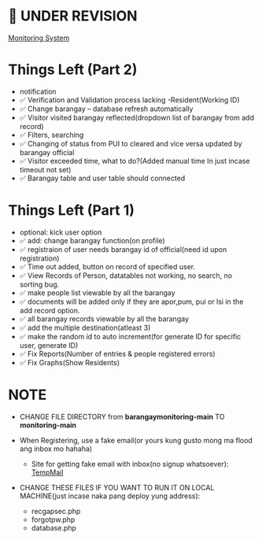 # :rocket: UNDER REVISION
[Monitoring System](https://php-barangay-monitoring.herokuapp.com/)


# Things Left (Part 2)

* notification
* :white_check_mark: Verification and Validation process lacking -Resident(Working ID)
* :white_check_mark: Change barangay – database refresh automatically
* :white_check_mark: Visitor visited barangay reflected(dropdown list of barangay from add record)
* :white_check_mark: Filters, searching 
* :white_check_mark: Changing of status from PUI to cleared and vice versa updated by barangay official
* :white_check_mark: Visitor exceeded time, what to do?(Added manual time In just incase timeout not set)
* :white_check_mark: Barangay table and user table should connected

# Things Left (Part 1)

* optional: kick user option
* :white_check_mark: add: change barangay function(on profile)
* :white_check_mark: registraion of user needs barangay id of official(need id upon registration)
* :white_check_mark: Time out added, button on record of specified user.
* :white_check_mark: View Records of Person, datatables not working, no search, no sorting bug.
* :white_check_mark: make people list viewable by all the barangay
* :white_check_mark: documents will be added only if they are apor,pum, pui or lsi in the add record option.
* :white_check_mark: all barangay records viewable by all the barangay
* :white_check_mark: add the multiple destination(atleast 3)
* :white_check_mark: make the random id to auto increment(for generate ID for specific user, generate ID)
* :white_check_mark: Fix Reports(Number of entries & people registered errors)
* :white_check_mark: Fix Graphs(Show Residents)

# NOTE
- CHANGE FILE DIRECTORY from **barangaymonitoring-main** TO **monitoring-main**

- When Registering, use a fake email(or yours kung gusto mong ma flood ang inbox mo hahaha)
	- Site for getting fake email with inbox(no signup whatsoever): [TempMail](https://temp-mail.org/en/)

- CHANGE THESE FILES IF YOU WANT TO RUN IT ON LOCAL MACHINE(just incase naka pang deploy yung address):
	- recgapsec.php
	- forgotpw.php
	- database.php